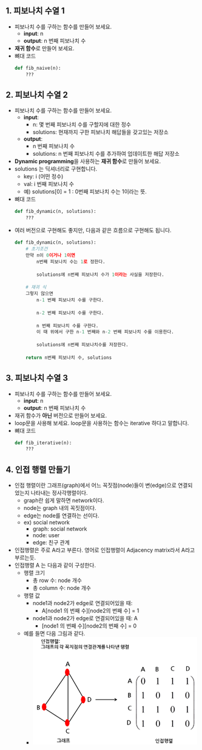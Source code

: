 ## 1. 피보나치 수열 1
- 피보나치 수를 구하는 함수를 만들어 보세요.
    - **input**: n
    - **output**: n 번째 피보나치 수
- **재귀 함수**로 만들어 보세요.
- 뼈대 코드
    ```python
    def fib_naive(n):
        ???
    ```

## 2. 피보나치 수열 2
- 피보나치 수를 구하는 함수를 만들어 보세요.
    - **input**: 
        - n: 몇 번째 피보나치 수를 구할지에 대한 정수
        - solutions: 현재까지 구한 피보나치 해답들을 갖고있는 저장소
    - **output**: 
        - n 번째 피보나치 수
        - solutions: n 번째 피보나치 수를 추가하여 업데이트한 해답 저장소
- **Dynamic programming**을 사용하는 **재귀 함수**로 만들어 보세요.
- solutions 는 딕셔너리로 구현합니다.
    - key: i (어떤 정수)
    - val: i 번째 피보나치 수
    - 예) solutions[0] = 1 : 0번째 피보나치 수는 1이라는 뜻.
- 뼈대 코드
    ```python
    def fib_dynamic(n, solutions):
        ???
    ```
- 여러 버전으로 구현해도 좋지만, 다음과 같은 흐름으로 구현해도 됩니다.
    ```python
    def fib_dynamic(n, solutions):
        # 초기조건
        만약 n이 0이거나 1이면
            n번째 피보나치 수는 1로 정한다.

            solutions에 n번째 피보나치 수가 1이라는 사실을 저장한다.

        # 재귀 식
        그렇지 않으면
            n-1 번째 피보나치 수를 구한다.

            n-2 번째 피보나치 수를 구한다.

            n 번째 피보나치 수를 구한다.
            이 때 위에서 구한 n-1 번째와 n-2 번째 피보나치 수를 이용한다.

            solutions에 n번째 피보나치수를 저장한다.

        return n번째 피보나치 수, solutions
    ```

## 3. 피보나치 수열 3
- 피보나치 수를 구하는 함수를 만들어 보세요.
    - **input**: n
    - **output**: n 번째 피보나치 수
- 재귀 함수가 **아닌** 버전으로 만들어 보세요. 
- loop문을 사용해 보세요. loop문을 사용하는 함수는 iterative 하다고 말합니다.
- 뼈대 코드
    ```python
    def fib_iterative(n):
        ???
    ```

## 4. 인접 행렬 만들기
- 인접 행렬이란 그래프(graph)에서 어느 꼭짓점(node)들이 변(edge)으로 연결되었는지 나타내는 정사각행렬이다.
    - graph란 쉽게 말하면 network이다.
    - node는 graph 내의 꼭짓점이다.
    - edge는 node를 연결하는 선이다.
    - ex) social network
        - graph: social network
        - node: user
        - edge: 친구 관계
- 인접행렬은 주로 A라고 부른다. 영어로 인접행렬이 Adjacency matrix라서 A라고 부르는듯.
- 인접행렬 A 는 다음과 같이 구성한다.
    - 행렬 크기
        - 총 row 수: node 개수
        - 총 column 수: node 개수
    - 행렬 값
        - node1과 node2가 edge로 연결되어있을 때: 
            - A[node1 의 번째 수][node2의 번째 수] = 1
        - node1과 node2가 edge로 연결되어있을 때: A
            - [node1 의 번째 수][node2의 번째 수] = 0
    - 예를 들면 다음 그림과 같다.
        - ![인접행렬](adj_mat.png "width:50;height:50")



